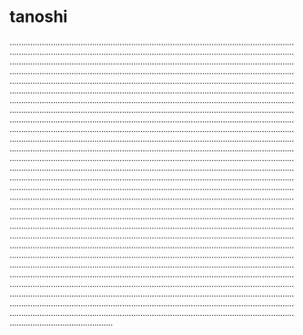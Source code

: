 # tanoshi
.........................................................................................................................................................................................................................................................................................................................................................................................................................................................................................................................................................................................................................................................................................................................................................................................................................................................................................................................................................................................................................................................................................................................................................................................................................................................................................................................................................................................................................................................................................................................................................................................................................................................................................................................................................................................................................................................................................................................................................................................................................................................................................................................................................................................................................................................................................................................................................................................................................................................................................................................................................................................................................................................................................................................................................................................................................................................................................................................................................................................................................................................................................................................................................................................................................................................................................................................................................................................................................................................................................................................................................................................................................................................................................................................................................................................